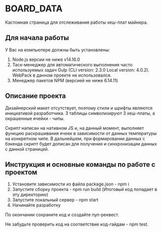 # BOARD_DATA
Кастомная страница для отслеживания работы хеш-плат майнера.

## Для начала работы
У Вас на компьютере должны быть установлены: 
1. Node.js версии не ниже v14.16.0
2. Таск-менеджер для автоматического выполнения часто используемых задач Gulp (CLI version: 2.3.0 Local version: 4.0.2). WebPack в данном проекте не использовался.
3. Менеджер пакетов NPM (версией не ниже 6.14.11)

## Описание проекта
Дизайнерский макет отсутствует, поэтому стили и шрифты являются инициативой разработчика.
3 таблицы символизируют 3 хеш-платы, а окрашенные ячейки - чипы.

Скрипт написан на нативном JS и, на данный момент, выполняет функцию раскрашивания ячеек в зависимости от данных температуры на конкретном чипе. 
В дальнейшем, при формировании данных с бэкенда скрипт будет дописан для получения и синхронизации данных с данной страницей.

## Инструкция и основные команды по работе с проектом

1. Установите зависимости из файла package.json - npm i 
2. Запустите сборку проекта - npm run build (Итоговый код попадает в эту директорию)
3. Запустите локальный сервер - npm start
4. Начинайте разработку

По окончании сохраните код и создайте пул-реквест.

Не забудьте проверить код на соответствие код-гайдам - npm test.
